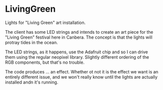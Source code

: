 # LivingGreen
Lights for "Living Green" art installation.

The client has some LED strings and intends to create an art piece for the "Living Green" 
festival here in Canbera. The concept is that the lights will protray tides in the ocean.

The LED strings, as it happens, use the Adafruit chip and so I can drive them using the regular neopixel library. 
Slightly different ordering of the RGB components, but that's no trouble.

The code produces ... an effect. Whether ot not it is the effect we want is an entirely different issue, and we won't really know until the lights are actually installed andn it's running.
